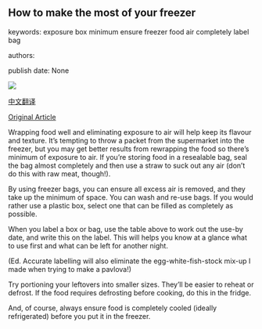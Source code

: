 ## How to make the most of your freezer

keywords: exposure box minimum ensure freezer food air completely label bag

authors: 

publish date: None

![](https://ichef.bbci.co.uk/images/ic/1200xn/p087fg72.jpg)

[中文翻译](How%20to%20make%20the%20most%20of%20your%20freezer_zh.md)

[Original Article](https://www.bbc.co.uk/food/articles/how_to_freeze)

Wrapping food well and eliminating exposure to air will help keep its flavour and texture. It’s tempting to throw a packet from the supermarket into the freezer, but you may get better results from rewrapping the food so there’s minimum of exposure to air. If you’re storing food in a resealable bag, seal the bag almost completely and then use a straw to suck out any air (don’t do this with raw meat, though\!).

By using freezer bags, you can ensure all excess air is removed, and they take up the minimum of space. You can wash and re-use bags. If you would rather use a plastic box, select one that can be filled as completely as possible.

When you label a box or bag, use the table above to work out the use-by date, and write this on the label. This will helps you know at a glance what to use first and what can be left for another night.

(Ed. Accurate labelling will also eliminate the egg-white-fish-stock mix-up I made when trying to make a pavlova\!)

Try portioning your leftovers into smaller sizes. They’ll be easier to reheat or defrost. If the food requires defrosting before cooking, do this in the fridge.

And, of course, always ensure food is completely cooled (ideally refrigerated) before you put it in the freezer.